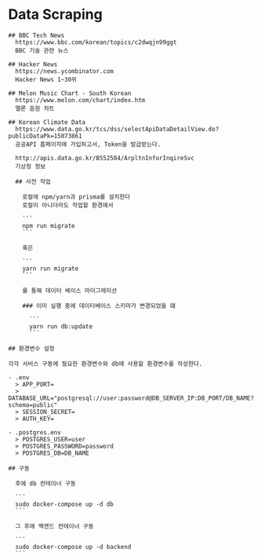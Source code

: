 # Data Scraping

    ## BBC Tech News
      https://www.bbc.com/korean/topics/c2dwqjn99ggt
      BBC 기술 관련 뉴스

    ## Hacker News
      https://news.ycombinator.com
      Hacker News 1~30위

    ## Melon Music Chart - South Korean
      https://www.melon.com/chart/index.htm
      멜론 음원 차트

    ## Korean Climate Data
      https://www.data.go.kr/tcs/dss/selectApiDataDetailView.do?publicDataPk=15073861
      공공API 홈페이지에 가입하고서, Token을 발급받는다.

      http://apis.data.go.kr/B552584/ArpltnInforInqireSvc
      기상청 정보

      ## 사전 작업

        로컬에 npm/yarn과 prisma를 설치한다
        로컬이 아니더라도 작업할 환경에서

        ```
        npm run migrate
        ```

        혹은

        ```
        yarn run migrate
        ```

        를 통해 데이터 베이스 마이그레이션

        ### 이미 실행 중에 데이터베이스 스키마가 변경되었을 떄

          ```
          yarn run db:update
          ```

    ## 환경변수 설정

    각각 서비스 구동에 필요한 환경변수와 db에 사용할 환경변수를 작성한다.

    - .env
      > APP_PORT=
      > DATABASE_URL="postgresql://user:password@DB_SERVER_IP:DB_PORT/DB_NAME?schema=public"
      > SESSION_SECRET=
      > AUTH_KEY=

    - .postgres.env
      > POSTGRES_USER=user
      > POSTGRES_PASSWORD=password
      > POSTGRES_DB=DB_NAME

    ## 구동

      후에 db 컨테이너 구동

      ```
      sudo docker-compose up -d db
      ```

      그 후에 백엔드 컨테이너 구동

      ```
      sudo docker-compose up -d backend
      ```
